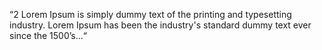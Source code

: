 ---
---

“2 Lorem Ipsum is simply dummy text of the printing and typesetting industry. Lorem Ipsum has been the industry's standard dummy text ever since the 1500’s...“